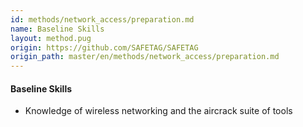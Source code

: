 ```yaml
---
id: methods/network_access/preparation.md
name: Baseline Skills
layout: method.pug
origin: https://github.com/SAFETAG/SAFETAG
origin_path: master/en/methods/network_access/preparation.md
---
```


#### Baseline Skills
* Knowledge of wireless networking and the aircrack suite of tools



